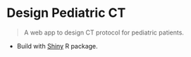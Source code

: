 # Design Pediatric CT

> A web app to design CT protocol for pediatric patients. 

- Build with [Shiny](https://shiny.posit.co) R package.
